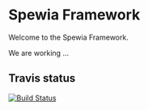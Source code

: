 Spewia Framework
================

Welcome to the Spewia Framework.

We are working ...

Travis status
-------------

[![Build Status](https://secure.travis-ci.org/spewia/spewia.png?branch=master)](http://travis-ci.org/spewia/spewia)

